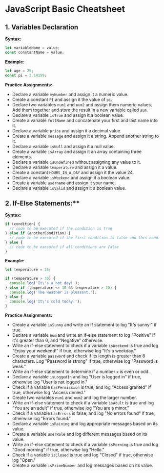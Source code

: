 # JavaScript Basic Cheatsheet

## 1. Variables Declaration

**Syntax:**
```javascript
let variableName = value;
const constantName = value;
```

**Example:**
```javascript
let age = 25;
const pi = 3.14159;
```

**Practice Assignments:**

- Declare a variable `myNumber` and assign it a numeric value.
- Create a constant `PI` and assign it the value of `pi`.
- Declare two variables `num1` and `num2` and assign them numeric values. Add them together and store the result in a new variable called `sum`.
- Declare a variable `isTrue` and assign it a boolean value.
- Create a variable `fullName` and concatenate your first and last name into it.
- Declare a variable `price` and assign it a decimal value.
- Create a variable `message` and assign it a string. Append another string to it.
- Declare a variable `isNull` and assign it a null value.
- Create a variable `isArray` and assign it an array containing three elements.
- Declare a variable `isUndefined` without assigning any value to it.
- Declare a variable `temperature` and assign it a value.
- Create a constant `HOURS_IN_A_DAY` and assign it the value 24.
- Declare a variable `isWeekend` and assign it a boolean value.
- Create a variable `username` and assign it your name.
- Declare a variable `isValid` and assign it a boolean value.

## 2. If-Else Statements:**

**Syntax:**
```javascript
if (condition) {
  // code to be executed if the condition is true
} else if (anotherCondition) {
  // code to be executed if the first condition is false and this condition is true
} else {
  // code to be executed if all conditions are false
}
```

**Example:**
```javascript
let temperature = 25;

if (temperature > 30) {
  console.log('It\'s a hot day!');
} else if (temperature <= 30 && temperature > 20) {
  console.log('The weather is pleasant.');
} else {
  console.log('It\'s cold today.');
}
```

**Practice Assignments:**
- Create a variable `isSunny` and write an if statement to log "It's sunny!" if true.
- Declare a variable `num` and write an if-else statement to log "Positive" if it's greater than 0, and "Negative" otherwise.
- Write an if-else statement to check if a variable `isWeekend` is true and log "Enjoy your weekend!" if true, otherwise log "It's a weekday."
- Create a variable `password` and check if its length is greater than 8 characters. Log "Password is strong" if true, otherwise log "Password is weak."
- Write an if-else statement to determine if a number `x` is even or odd.
- Declare a variable `isLoggedIn` and log "User is logged in" if true, otherwise log "User is not logged in."
- Check if a variable `hasPermission` is true, and log "Access granted" if true, otherwise log "Access denied."
- Create two variables `num1` and `num2` and log the larger number.
- Write an if-else statement to check if a variable `isAdult` is true and log "You are an adult" if true, otherwise log "You are a minor."
- Check if a variable `hasErrors` is false, and log "No errors found" if true, otherwise log "Errors found."
- Declare a variable `isRaining` and log appropriate messages based on its value.
- Create a variable `userRole` and log different messages based on its value.
- Write an if-else statement to check if a variable `isMorning` is true and log "Good morning" if true, otherwise log "Hello."
- Check if a variable `isClosed` is true and log "Closed" if true, otherwise log "Open."
- Create a variable `isPrimeNumber` and log messages based on its value.



